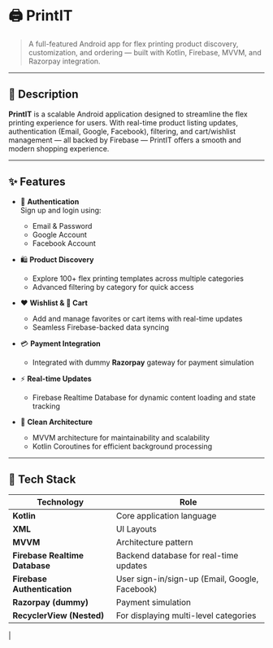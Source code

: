 # 🖨️ PrintIT

> A full-featured Android app for flex printing product discovery, customization, and ordering — built with Kotlin, Firebase, MVVM, and Razorpay integration.

---

## 📱 Description

**PrintIT** is a scalable Android application designed to streamline the flex printing experience for users. With real-time product listing updates, authentication (Email, Google, Facebook), filtering, and cart/wishlist management — all backed by Firebase — PrintIT offers a smooth and modern shopping experience.

---

## ✨ Features

- 🔐 **Authentication**  
  Sign up and login using:
  - Email & Password  
  - Google Account  
  - Facebook Account  

- 🛍️ **Product Discovery**  
  - Explore 100+ flex printing templates across multiple categories  
  - Advanced filtering by category for quick access  

- ❤️ **Wishlist & 🛒 Cart**  
  - Add and manage favorites or cart items with real-time updates  
  - Seamless Firebase-backed data syncing  

- 💳 **Payment Integration**  
  - Integrated with dummy **Razorpay** gateway for payment simulation  

- ⚡ **Real-time Updates**  
  - Firebase Realtime Database for dynamic content loading and state tracking  

- 🧠 **Clean Architecture**  
  - MVVM architecture for maintainability and scalability  
  - Kotlin Coroutines for efficient background processing  

---

## 🧪 Tech Stack

| Technology                     | Role |
|-------------------------------|------|
| **Kotlin**                    | Core application language |
| **XML**                       | UI Layouts |
| **MVVM**                      | Architecture pattern |
| **Firebase Realtime Database**| Backend database for real-time updates |
| **Firebase Authentication**   | User sign-in/sign-up (Email, Google, Facebook) |
| **Razorpay (dummy)**          | Payment simulation |
| **RecyclerView (Nested)**     | For displaying multi-level categories |
|
